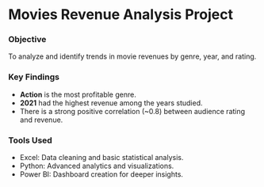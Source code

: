 # Movies Revenue Analysis Project
### Objective
To analyze and identify trends in movie revenues by genre, year, and rating.

### Key Findings
- **Action** is the most profitable genre.
- **2021** had the highest revenue among the years studied.
- There is a strong positive correlation (~0.8) between audience rating and revenue.

### Tools Used
- Excel: Data cleaning and basic statistical analysis.
- Python: Advanced analytics and visualizations.
- Power BI: Dashboard creation for deeper insights.
